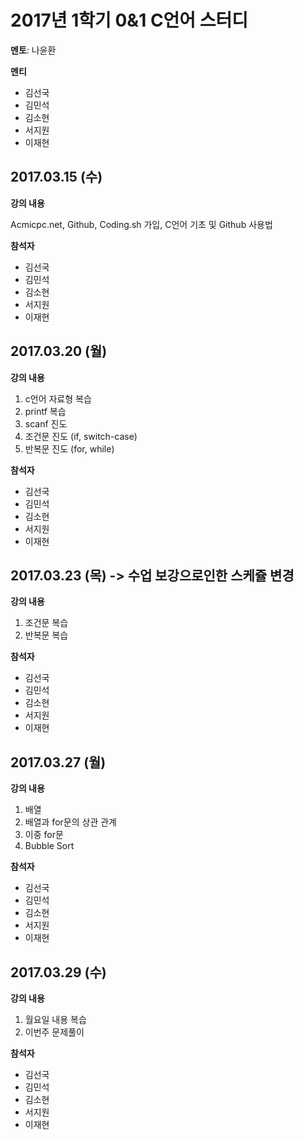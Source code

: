 # 2017년 1학기 0&1 C언어 스터디
**멘토**: 나윤환

**멘티**
* 김선국
* 김민석
* 김소현
* 서지원
* 이재현

## 2017.03.15 (수)
**강의 내용**

Acmicpc.net, Github, Coding.sh 가입, C언어 기초 및 Github 사용법

**참석자**
* 김선국
* 김민석
* 김소현
* 서지원
* 이재현

## 2017.03.20 (월)
**강의 내용**

  1. c언어 자료형 복습
  2. printf 복습
  3. scanf 진도
  4. 조건문 진도 (if, switch-case)
  5. 반복문 진도 (for, while)

**참석자**
* 김선국
* 김민석
* 김소현
* 서지원
* 이재현

## 2017.03.23 (목) -> 수업 보강으로인한 스케쥴 변경
**강의 내용**

  1. 조건문 복습
  2. 반복문 복습

**참석자**
* 김선국
* 김민석
* 김소현
* 서지원
* 이재현

## 2017.03.27 (월)
**강의 내용**

  1. 배열
  2. 배열과 for문의 상관 관계
  3. 이중 for문
  4. Bubble Sort

**참석자**
* 김선국
* 김민석
* 김소현
* 서지원
* 이재현

## 2017.03.29 (수)
**강의 내용**

  1. 월요일 내용 복습
  2. 이번주 문제풀이

**참석자**
* 김선국
* 김민석
* 김소현
* 서지원
* 이재현
